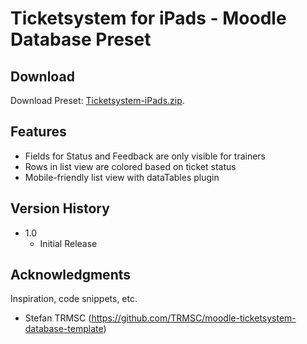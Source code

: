# Ticketsystem for iPads - Moodle Database Preset

## Download

Download Preset: [Ticketsystem-iPads.zip](https://github.com/margomius/moodle-datenbanken-vorlagen/raw/main/Ticketsystem-iPads/Ticketsystem-iPads.zip).

## Features

* Fields for Status and Feedback are only visible for trainers
* Rows in list view are colored based on ticket status
* Mobile-friendly list view with dataTables plugin

## Version History

* 1.0
    * Initial Release

## Acknowledgments

Inspiration, code snippets, etc.
* Stefan TRMSC (https://github.com/TRMSC/moodle-ticketsystem-database-template)
